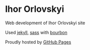 # Ihor Orlovskyi

Web development of Ihor Orlovskyi site

Used [jekyll](http://jekyllrb.com), [sass](http://sass-lang.com) with [bourbon](http://bourbon.io)

Proudly hosted by [GitHub Pages](https://pages.github.com)

